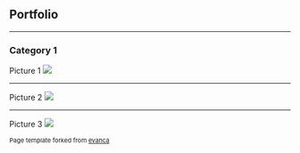## Portfolio

---

### Category 1 

Picture 1
<img src="images/dummy_thumbnail.jpg?raw=true"/>

---
Picture 2
<img src="images/dummy_thumbnail.jpg?raw=true"/>

---
Picture 3
<img src="images/dummy_thumbnail.jpg?raw=true"/>


<p style="font-size:11px">Page template forked from <a href="https://github.com/evanca/quick-portfolio">evanca</a></p>
<!-- Remove above link if you don't want to attibute -->
